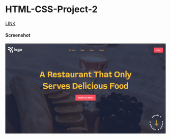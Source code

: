 # HTML-CSS-Project-2

[LINK](https://html-proj-2.netlify.app/)

#### Screenshot
![](./screenshot/proj-2.png)
